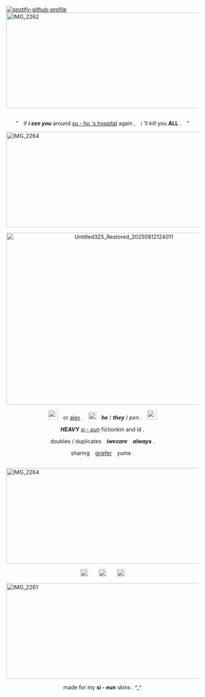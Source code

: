 [![spotify-github-profile](https://spotify-github-profile.kittinanx.com/api/view?uid=3126fmw2f6cuhyykbxzkfgyn7ize&cover_image=true&theme=novatorem&show_offline=false&background_color=121212&interchange=false&bar_color=f3dab5&bar_color_cover=false)](https://github.com/kittinan/spotify-github-profile)
<img width="2800" height="250" alt="IMG_2262" src="https://github.com/user-attachments/assets/a2eaf0e4-6028-463d-9a68-bd6b9513f427" />
 
<p align="center">" if <em><strong>i see you</strong></em> around <ins>su - ho 's hospital</ins> again , i 'll <em>kill</em> you <strong>ALL</strong> . " </p>
<img width="2800" height="250" alt="IMG_2264" src="https://github.com/user-attachments/assets/bbca38fb-d753-4b77-9d3e-d5eef5e366ef" />
<p align="center"><img width="600" height="450" alt="Untitled325_Restored_20250812124011" src="https://github.com/user-attachments/assets/b79b15a0-7e31-4c66-b95d-79a75ed62985" /></p>

<p align="center"><img src= "https://github.com/user-attachments/assets/aaed4d77-a67b-4f0b-9a13-4201b408d0f4" width="25"> or <ins>alex</ins> . <img src= "https://github.com/user-attachments/assets/de507a75-e9be-4dc4-b439-6cd7a7a3e600" width="20"> <em><strong>he</strong></em> / <em><strong>they</strong></em> / <em>pen</em> . <img src= "https://github.com/user-attachments/assets/2b2aa606-5a43-4fff-8c8f-99ffcb235d1c" width="25"></p>
<p align="center"><em><strong>HEAVY</strong></em> <em><ins>si - eun</ins></em> fictionkin and id .</p>
<p align="center">doubles / duplicates <em><strong>iwecare always</strong></em> .</p>
<p align="center">sharing <ins>griefer</ins> yume .</p>

 <img width="2800" height="250" alt="IMG_2264" src="https://github.com/user-attachments/assets/946f294d-6d3c-4d86-a8ef-c5dbaf3a961a" />
<p align="center"> <img src= "https://github.com/user-attachments/assets/62ac50ec-2216-4937-b8f0-cfdbfde61c6c" width="20">  <img src= "https://github.com/user-attachments/assets/4bde0a03-2c22-44c9-b95a-5f712c74f6ab" width="20">  <img src= "https://github.com/user-attachments/assets/10b80471-0acf-4e47-9bb6-e9300ca803ea" width="20"> </p>
<img width="2800" height="250" alt="IMG_2261" src="https://github.com/user-attachments/assets/3ff0442e-ed4a-4abf-8b0a-a92cdb471ab3" />
<p align="center">made for my <strong>si - eun</strong> skins . ^_^</p>
